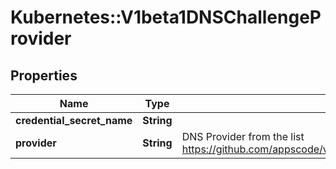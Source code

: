 # Kubernetes::V1beta1DNSChallengeProvider

## Properties
Name | Type | Description | Notes
------------ | ------------- | ------------- | -------------
**credential_secret_name** | **String** |  | [optional] 
**provider** | **String** | DNS Provider from the list https://github.com/appscode/voyager/blob/master/docs/tasks/certificate/providers.md | [optional] 


